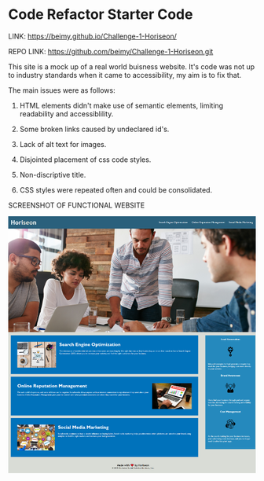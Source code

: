 # Code Refactor Starter Code

LINK: https://beimy.github.io/Challenge-1-Horiseon/

REPO LINK: https://github.com/beimy/Challenge-1-Horiseon.git


This site is a mock up of a real world buisness website. It's code was not up to industry standards when it came to accessibility, my aim is to fix that.

The main issues were as follows:

1. HTML elements didn't make use of semantic elements, limiting readability and accessiblility.

2. Some broken links caused by undeclared id's.

3. Lack of alt text for images.

4. Disjointed placement of css code styles.

5. Non-discriptive title.

6. CSS styles were repeated often and could be consolidated. 

SCREENSHOT OF FUNCTIONAL WEBSITE

![Webpage Screenshot](/Develop/assets/images/_D__projects_challenge-1_Develop_index.html.png?raw=true "Sceenshot")
